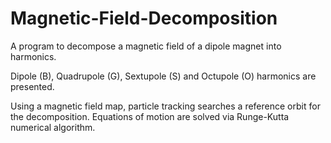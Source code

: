 # Magnetic-Field-Decomposition
A program to decompose a magnetic field of a dipole magnet into harmonics.

Dipole (B), Quadrupole (G), Sextupole (S) and Octupole (O) harmonics are presented.

Using a magnetic field map, particle tracking searches a reference orbit for the decomposition. Equations of motion are solved via Runge-Kutta numerical algorithm.


